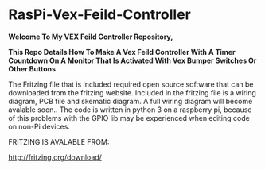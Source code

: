 # RasPi-Vex-Feild-Controller
**Welcome To My VEX Feild Controller Repository,**

**This Repo Details How To Make A Vex Feild Controller With A Timer Countdown On A Monitor That Is Activated With Vex Bumper Switches Or Other Buttons**


The Fritzing file that is included required open source software that can be downloaded from the fritzing website.  Included in the fritzing file is a wiring diagram, PCB file and skematic diagram.  A full wiring diagram will become avalable soon..  The code is written in python 3 on a raspberry pi, because of this problems with the GPIO lib may be experienced when editing code on non-Pi devices.


FRITZING IS AVALABLE FROM:

http://fritzing.org/download/
